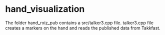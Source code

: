 # hand_visualization

The folder hand_rxiz_pub contains a src/talker3.cpp file. 
talker3.cpp file creates a markers on the hand and reads the published data from Takkfast. 
